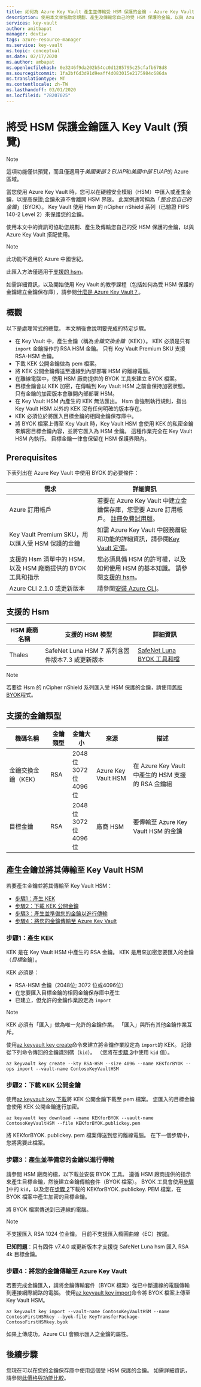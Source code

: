 ```yaml
---
title: 如何為 Azure Key Vault 產生並傳輸受 HSM 保護的金鑰 - Azure Key Vault | Microsoft Docs
description: 使用本文來協助您規劃、產生及傳輸您自己的受 HSM 保護的金鑰，以與 Azure Key Vault 搭配使用。 也稱為「整合您自己的金鑰」（BYOK）。
services: key-vault
author: amitbapat
manager: devtiw
tags: azure-resource-manager
ms.service: key-vault
ms.topic: conceptual
ms.date: 02/17/2020
ms.author: ambapat
ms.openlocfilehash: 0e3246f9da202b54cc0d1285795c25cfafb678d8
ms.sourcegitcommit: 1fa2bf6d3d91d9eaff4d083015e2175984c686da
ms.translationtype: MT
ms.contentlocale: zh-TW
ms.lasthandoff: 03/01/2020
ms.locfileid: "78207025"
---
```

# <a name="import-hsm-protected-keys-to-key-vault-preview"></a>將受 HSM 保護金鑰匯入 Key Vault (預覽)

> [!NOTE]
> 這項功能僅供預覽，而且僅適用于*美國東部 2 EUAP*和*美國中部 EUAP*的 Azure 區域。 

當您使用 Azure Key Vault 時，您可以在硬體安全模組（HSM）中匯入或產生金鑰，以提高保證;金鑰永遠不會離開 HSM 界限。 此案例通常稱為「*整合您自己的金鑰*」（BYOK）。 Key Vault 使用 Hsm 的 nCipher nShield 系列（已驗證 FIPS 140-2 Level 2）來保護您的金鑰。

使用本文中的資訊可協助您規劃、產生及傳輸您自己的受 HSM 保護的金鑰，以與 Azure Key Vault 搭配使用。

> [!NOTE]
> 此功能不適用於 Azure 中國世紀。 
> 
> 此匯入方法僅適用于[支援的 hsm](#supported-hsms)。 

如需詳細資訊，以及開始使用 Key Vault 的教學課程（包括如何為受 HSM 保護的金鑰建立金鑰保存庫），請參閱[什麼是 Azure Key Vault？](key-vault-overview.md)。

## <a name="overview"></a>概觀

以下是處理常式的總覽。 本文稍後會說明要完成的特定步驟。

* 在 Key Vault 中，產生金鑰（稱為*金鑰交換金鑰*（KEK））。 KEK 必須是只有 `import` 金鑰操作的 RSA HSM 金鑰。 只有 Key Vault Premium SKU 支援 RSA-HSM 金鑰。
* 下載 KEK 公開金鑰做為 pem 檔案。
* 將 KEK 公開金鑰傳送至連線到內部部署 HSM 的離線電腦。
* 在離線電腦中，使用 HSM 廠商提供的 BYOK 工具來建立 BYOK 檔案。 
* 目標金鑰會以 KEK 加密，在傳輸到 Key Vault HSM 之前會保持加密狀態。 只有金鑰的加密版本會離開內部部署 HSM。
* 在 Key Vault HSM 內產生的 KEK 無法匯出。 Hsm 會強制執行規則，指出 Key Vault HSM 以外的 KEK 沒有任何明確的版本存在。
* KEK 必須位於將匯入目標金鑰的相同金鑰保存庫中。
* 將 BYOK 檔案上傳至 Key Vault 時，Key Vault HSM 會使用 KEK 的私密金鑰來解密目標金鑰內容，並將它匯入為 HSM 金鑰。 這種作業完全在 Key Vault HSM 內執行。 目標金鑰一律會保留在 HSM 保護界限內。

## <a name="prerequisites"></a>Prerequisites

下表列出在 Azure Key Vault 中使用 BYOK 的必要條件：

| 需求 | 詳細資訊 |
| --- | --- |
| Azure 訂用帳戶 |若要在 Azure Key Vault 中建立金鑰保存庫，您需要 Azure 訂用帳戶。 [註冊免費試用版](https://azure.microsoft.com/pricing/free-trial/)。 |
| Key Vault Premium SKU，用以匯入受 HSM 保護的金鑰 |如需 Azure Key Vault 中服務層級和功能的詳細資訊，請參閱[Key Vault 定價](https://azure.microsoft.com/pricing/details/key-vault/)。 |
| 支援的 Hsm 清單中的 HSM，以及 HSM 廠商提供的 BYOK 工具和指示 | 您必須具備 HSM 的許可權，以及如何使用 HSM 的基本知識。 請參閱[支援的 hsm](#supported-hsms)。 |
| Azure CLI 2.1.0 或更新版本 | 請參閱[安裝 Azure CLI](/cli/azure/install-azure-cli?view=azure-cli-latest)。|

## <a name="supported-hsms"></a>支援的 Hsm

|HSM 廠商名稱|支援的 HSM 模型|詳細資訊|
|---|---|---|
|Thales|SafeNet Luna HSM 7 系列含固件版本7.3 或更新版本| [SafeNet Luna BYOK 工具和檔](https://supportportal.thalesgroup.com/csm?id=kb_article_view&sys_kb_id=3892db6ddb8fc45005c9143b0b961987&sysparm_article=KB0021016)|

> [!NOTE]
> 若要從 Hsm 的 nCipher nShield 系列匯入受 HSM 保護的金鑰，請使用[舊版 BYOK](hsm-protected-keys-legacy.md)程式。

## <a name="supported-key-types"></a>支援的金鑰類型

|機碼名稱|金鑰類型|金鑰大小|來源|描述|
|---|---|---|---|---|
|金鑰交換金鑰（KEK）|RSA| 2048位<br />3072位<br />4096位|Azure Key Vault HSM|在 Azure Key Vault 中產生的 HSM 支援的 RSA 金鑰組|
|目標金鑰|RSA|2048位<br />3072位<br />4096位|廠商 HSM|要傳輸至 Azure Key Vault HSM 的金鑰|

## <a name="generate-and-transfer-your-key-to-the-key-vault-hsm"></a>產生金鑰並將其傳輸至 Key Vault HSM

若要產生金鑰並將其傳輸至 Key Vault HSM：

* [步驟1：產生 KEK](#step-1-generate-a-kek)
* [步驟2：下載 KEK 公開金鑰](#step-2-download-the-kek-public-key)
* [步驟3：產生並準備您的金鑰以進行傳輸](#step-3-generate-and-prepare-your-key-for-transfer)
* [步驟4：將您的金鑰傳輸至 Azure Key Vault](#step-4-transfer-your-key-to-azure-key-vault)

### <a name="step-1-generate-a-kek"></a>步驟1：產生 KEK

KEK 是在 Key Vault HSM 中產生的 RSA 金鑰。 KEK 是用來加密您要匯入的金鑰（*目標*金鑰）。

KEK 必須是：
- RSA-HSM 金鑰（2048位; 3072 位或4096位）
- 在您要匯入目標金鑰的相同金鑰保存庫中產生
- 已建立，但允許的金鑰作業設定為 `import`

> [!NOTE]
> KEK 必須有「匯入」做為唯一允許的金鑰作業。 「匯入」與所有其他金鑰作業互斥。

使用[az keyvault key create](/cli/azure/keyvault/key?view=azure-cli-latest#az-keyvault-key-create)命令來建立將金鑰作業設定為 `import`的 KEK。 記錄從下列命令傳回的金鑰識別碼（`kid`）。 （您將在[步驟 3](#step-3-generate-and-prepare-your-key-for-transfer)中使用 `kid` 值）。

```azurecli
az keyvault key create --kty RSA-HSM --size 4096 --name KEKforBYOK --ops import --vault-name ContosoKeyVaultHSM
```

### <a name="step-2-download-the-kek-public-key"></a>步驟2：下載 KEK 公開金鑰

使用[az keyvault key 下載](/cli/azure/keyvault/key?view=azure-cli-latest#az-keyvault-key-download)將 KEK 公開金鑰下載至 pem 檔案。 您匯入的目標金鑰會使用 KEK 公開金鑰進行加密。

```azurecli
az keyvault key download --name KEKforBYOK --vault-name ContosoKeyVaultHSM --file KEKforBYOK.publickey.pem
```

將 KEKforBYOK. publickey. pem 檔案傳送到您的離線電腦。 在下一個步驟中，您將需要此檔案。

### <a name="step-3-generate-and-prepare-your-key-for-transfer"></a>步驟3：產生並準備您的金鑰以進行傳輸

請參閱 HSM 廠商的檔，以下載並安裝 BYOK 工具。 遵循 HSM 廠商提供的指示來產生目標金鑰，然後建立金鑰傳輸套件（BYOK 檔案）。 BYOK 工具會使用[步驟 1](#step-1-generate-a-kek)中的 `kid`，以及您在[步驟 2](#step-2-download-the-kek-public-key)下載的 KEKforBYOK. publickey. PEM 檔案，在 BYOK 檔案中產生加密的目標金鑰。

將 BYOK 檔案傳送到已連線的電腦。

> [!NOTE] 
> 不支援匯入 RSA 1024 位金鑰。 目前不支援匯入橢圓曲線（EC）按鍵。
> 
> **已知問題**：只有固件 v7.4.0 或更新版本才支援從 SafeNet Luna hsm 匯入 RSA 4k 目標金鑰。

### <a name="step-4-transfer-your-key-to-azure-key-vault"></a>步驟4：將您的金鑰傳輸至 Azure Key Vault

若要完成金鑰匯入，請將金鑰傳輸套件（BYOK 檔案）從已中斷連線的電腦傳輸到連接網際網路的電腦。 使用[az keyvault key import](/cli/azure/keyvault/key?view=azure-cli-latest#az-keyvault-key-import)命令將 BYOK 檔案上傳至 Key Vault HSM。

```azurecli
az keyvault key import --vault-name ContosoKeyVaultHSM --name ContosoFirstHSMkey --byok-file KeyTransferPackage-ContosoFirstHSMkey.byok
```

如果上傳成功，Azure CLI 會顯示匯入之金鑰的屬性。

## <a name="next-steps"></a>後續步驟

您現在可以在您的金鑰保存庫中使用這個受 HSM 保護的金鑰。 如需詳細資訊，請參閱[此價格與功能比較](https://azure.microsoft.com/pricing/details/key-vault/)。



